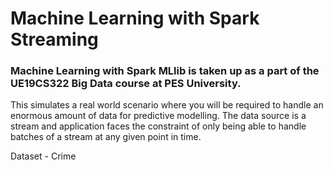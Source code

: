 # Machine Learning with Spark Streaming

### Machine Learning with Spark MLlib is taken up as a part of the UE19CS322 Big Data course at PES University. 
This simulates a real world scenario where you will be required to handle an enormous amount of data for predictive modelling. The data source is a stream and  application faces the constraint of only being able to handle batches of a stream at any given point in time.

Dataset - Crime
